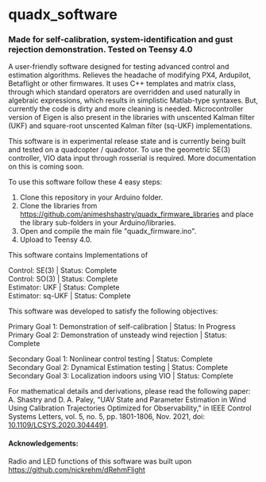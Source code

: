 # quadx_software
 
### Made for self-calibration, system-identification and gust rejection demonstration. Tested on Teensy 4.0

A user-friendly software designed for testing advanced control and estimation algorithms. Relieves the headache of modifying PX4, Ardupilot, Betaflight or other firmwares. It uses C++ templates and matrix class, through which standard operators are overridden and used naturally in algebraic expressions, which results in simplistic Matlab-type syntaxes. But, currently the code is dirty and more cleaning is needed. Microcontroller version of Eigen is also present in the libraries with unscented Kalman filter (UKF) and square-root unscented Kalman filter (sq-UKF) implementations.

This software is in experimental release state and is currently being built and tested on a quadcopter / quadrotor. To use the geometric SE(3) controller, VIO data input through rosserial is required. More documentation on this is coming soon.

To use this software follow these 4 easy steps:
1.  Clone this repository in your Arduino folder.
2.  Clone the libraries from https://github.com/animeshshastry/quadx_firmware_libraries and place the library sub-folders in your Arduino/libraries.
3.  Open and compile the main file "quadx_firmware.ino".
4.  Upload to Teensy 4.0.

This software contains Implementations of

Control: SE(3) | Status: Complete<br/>
Control: SO(3) | Status: Complete<br/>
Estimator: UKF | Status: Complete<br/>
Estimator: sq-UKF | Status: Complete<br/>

This software was developed to satisfy the following objectives:

Primary Goal 1: Demonstration of self-calibration | Status: In Progress <br/>
Primary Goal 2: Demonstration of unsteady wind rejection | Status: Complete<br/>

Secondary Goal 1: Nonlinear control testing | Status: Complete<br/>
Secondary Goal 2: Dynamical Estimation testing | Status: Complete<br/>
Secondary Goal 3: Localization indoors using VIO | Status: Complete<br/>

For mathematical details and derivations, please read the following paper:<br/>
A. Shastry and D. A. Paley, "UAV State and Parameter Estimation in Wind Using Calibration Trajectories Optimized for Observability," in IEEE Control Systems Letters, vol. 5, no. 5, pp. 1801-1806, Nov. 2021, doi: [10.1109/LCSYS.2020.3044491](https://doi.org/10.1109/LCSYS.2020.3044491).

#### Acknowledgements:
Radio and LED functions of this software was built upon https://github.com/nickrehm/dRehmFlight
